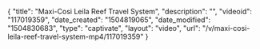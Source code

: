 {
    "title": "Maxi-Cosi Leila Reef Travel System",
    "description": "",
    "videoid": "117019359",
    "date_created": "1504819065",
    "date_modified": "1504830683",
    "type": "captivate",
    "layout": "video",
    "url": "\/v\/maxi-cosi-leila-reef-travel-system-mp4\/117019359"
}
